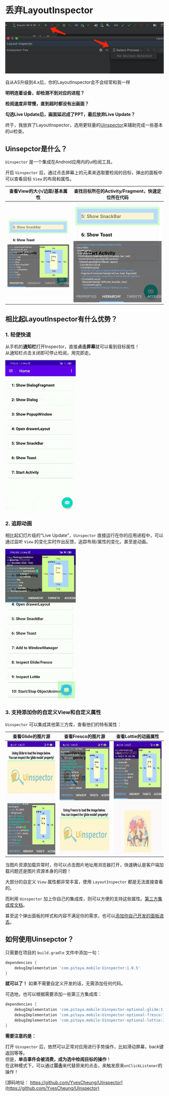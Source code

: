 # 丢弃LayoutInspector

![](https://raw.githubusercontent.com/YvesCheung/UInspector/2.x/art/layoutinspector_no_device.jpg)

自从AS升级到4.x后，你的LayoutInspector会不会经常和我一样

**明明连着设备，却检测不到对应的进程？**

**检阅速度非常慢，直到超时都没有出画面？**

**勾选Live Update后，画面延迟成了PPT，最后放弃Live Update？**

终于，我放弃了LayoutInspector，选用更轻量的[Uinspector](https://github.com/YvesCheung/UInspector)来辅助完成一些基本的ui检查。

## Uinsepctor是什么？

`Uinspector` 是一个集成在Android应用内的ui检阅工具。

开启 `Uinspector` 后，通过点击屏幕上的元素来选取要检阅的目标，弹出的面板中可以查看目标 `View` 的布局和属性。

|查看View的大小/边距/基本属性| 查找目标所在的Activity/Fragment，快速定位所在代码 | 
| :---: | :---: |
|![](https://raw.githubusercontent.com/YvesCheung/UInspector/2.x/art/properties_preview.jpeg)|![](https://raw.githubusercontent.com/YvesCheung/UInspector/2.x/art/hierarchy_preview.jpeg)|

## 相比起LayoutInspector有什么优势？

### 1. 轻便快速

  从手机的**通知栏**打开Inspector，直接**点击屏幕**就可以看到目标属性！
  <Br/>从通知栏点击关闭即可停止检阅，用完即走。
  
  ![](https://raw.githubusercontent.com/YvesCheung/UInspector/2.x/art/uinspector_preview.gif)
  
### 2. 追踪动画

相比起幻灯片级的“Live Update”，`Uinspector` 直接运行在你的应用进程中，可以通过监听 `View` 的变化实时作出反馈，追踪布局/属性的变化，甚至是动画。

![](https://raw.githubusercontent.com/YvesCheung/UInspector/2.x/art/trace_animator.gif)

### 3. 支持添加你的自定义View和自定义属性

`Uinspector` 可以集成其他第三方库，查看他们的特有属性：

|查看Glide的图片源|查看Fresco的图片源|查看Lottie的动画属性|
| :----:|:-----:|:-----:|
|<img src="https://raw.githubusercontent.com/YvesCheung/UInspector/2.x/art/glide.jpg" alt="Inspect Glide" height="360"/>|<img src="https://raw.githubusercontent.com/YvesCheung/UInspector/2.x/art/fresco.jpg" alt="Inspect Glide" height="360"/>|<img src="https://raw.githubusercontent.com/YvesCheung/UInspector/2.x/art/lottie.jpg" alt="Inspect Glide" height="360"/>|

当图片资源加载异常时，你可以点击图片地址用浏览器打开，快速确认是客户端加载问题还是图片资源本身的问题！

大部分的自定义 `View` 属性都非常丰富，使用 `LayoutInspector` 都是无法直接查看的。

而利用 `Uinspector` 加上你自己的集成库，则可以方便的支持这些属性。[第三方集成库文档](https://github.com/YvesCheung/UInspector/blob/2.x/docs/uinspector-optional-custom-view.md)。

甚至这个弹出面板的样式和内容不满足你的需求，也可以[添加你自己开发的面板进去](https://github.com/YvesCheung/UInspector/blob/2.x/Readme.md#develop/)。

## 如何使用Uinsepctor？

只需要在项目的 `build.gradle` 文件中添加一句：

```groovy
dependencies {
    debugImplementation 'com.pitaya.mobile:Uinspector:1.0.5'
}
```

**就可以了！** 如果不需要自定义开发的话，无需添加任何代码。

可选地，也可以根据需要添加一些第三方集成库：

```groovy
dependencies {
    debugImplementation 'com.pitaya.mobile:Uinspector-optional-glide:1.0.5'
    debugImplementation 'com.pitaya.mobile:Uinspector-optional-fresco:1.0.5'
    debugImplementation 'com.pitaya.mobile:Uinspector-optional-lottie:1.0.5'
}
```

**需要注意的是：**

打开 `Uinspector` 后，依然可以正常对应用进行手势操作，比如滑动屏幕，back键返回等等。
<Br/>但是，**单击事件会被消费，成为选中检阅目标的操作**！
<Br/>在这种模式下，可以通过**双击**来代替原来的点击，来触发原来`onClickListener`的操作！


[源码地址： https://github.com/YvesCheung/UInspector](https://github.com/YvesCheung/UInspector)